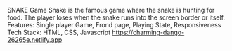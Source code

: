 SNAKE Game
Snake is the famous game where the snake is hunting for food. The player loses when the snake runs into the screen border or itself.
Features: Single player Game, Frond page, Playing State, Responsiveness
Tech Stack: HTML, CSS, Javascript
https://charming-dango-26265e.netlify.app
